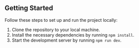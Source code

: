 ## Getting Started

Follow these steps to set up and run the project locally:

1. Clone the repository to your local machine.
2. Install the necessary dependencies by running `npm install`.
3. Start the development server by running `npm run dev`.
